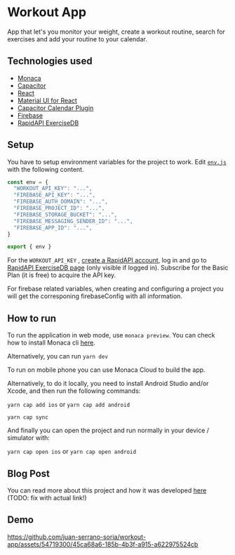 # Workout App

App that let's you monitor your weight, create a workout routine, search for exercises and add your routine to your calendar.

## Technologies used
- [Monaca](https://ja.monaca.io/)
- [Capacitor](https://capacitorjs.com/)
- [React](https://react.dev/)
- [Material UI for React](https://mui.com/material-ui/getting-started/)
- [Capacitor Calendar Plugin](https://github.com/sharryland-org/capacitor-calendar-plugin)
- [Firebase](https://firebase.google.com/)
- [RapidAPI ExerciseDB](https://rapidapi.com/justin-WFnsXH_t6/api/exercisedb)


## Setup
You have to setup environment variables for the project to work. Edit [`env.js`](https://github.com/juan-serrano-soria/workout-app/blob/main/src/env.js) with the following content.
``` javascript
const env = {
  "WORKOUT_API_KEY": "...",
  "FIREBASE_API_KEY": "...",
  "FIREBASE_AUTH_DOMAIN": "...",
  "FIREBASE_PROJECT_ID": "...",
  "FIREBASE_STORAGE_BUCKET": "...",
  "FIREBASE_MESSAGING_SENDER_ID": "...",
  "FIREBASE_APP_ID": "...",
}

export { env }
```
For the `WORKOUT_API_KEY` , [create a RapidAPI account](https://rapidapi.com/auth/sign-up), log in and go to [RapidAPI ExerciseDB page](https://rapidapi.com/justin-WFnsXH_t6/api/exercisedb/pricing) (only visible if logged in). Subscribe for the Basic Plan (it is free) to acquire the API key.

For firebase related variables, when creating and configuring a project you will get the corresponing firebaseConfig with all information.

## How to run
To run the application in web mode, use `monaca preview`. You can check how to install Monaca cli [here](https://en.docs.monaca.io/tutorials/monaca_cli).

Alternatively, you can run `yarn dev`

To run on mobile phone you can use Monaca Cloud to build the app.

Alternatively, to do it locally, you need to install Android Studio and/or Xcode, and then run the following commands:

`yarn cap add ios` or `yarn cap add android`

`yarn cap sync`

And finally you can open the project and run normally in your device / simulator with:

`yarn cap open ios` or `yarn cap open android`

## Blog Post
You can read more about this project and how it was developed [here](https://cat-bounce.com/) (TODO: fix with actual link!)


## Demo

https://github.com/juan-serrano-soria/workout-app/assets/54719300/45ca68a6-185b-4b3f-a915-a622975524cb

